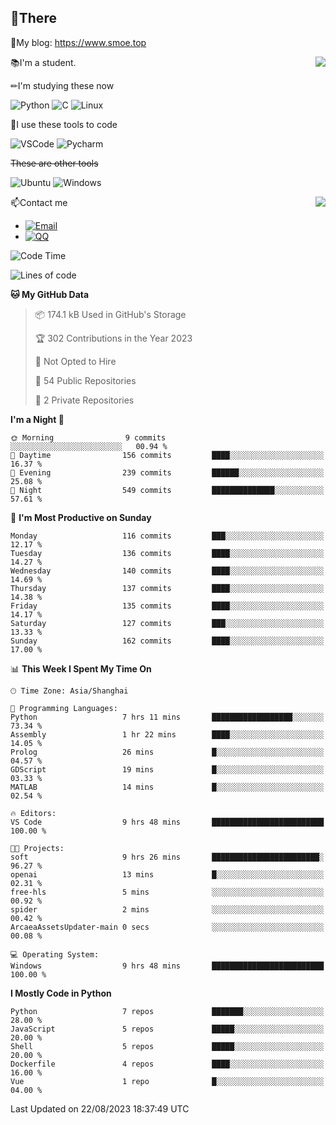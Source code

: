 
## 👏There

📰My blog: https://www.smoe.top

<img align="right" src="https://github-readme-stats.vercel.app/api/top-langs/?username=AkashiCoin"/>


📚I'm a student.

✏I'm studying these now

![Python](https://img.shields.io/badge/-Python-blue?style=flat-square&logo=Python&logoColor=fff)
![C](https://img.shields.io/badge/-C-585858?style=flat-square&logo=C&logoColor=fff)
![Linux](https://img.shields.io/badge/-Linux-black?style=flat-square&logo=Linux&logoColor=fff)

🔨I use these tools to code

![VSCode](https://img.shields.io/badge/-VSCode-blue?style=flat-square&logo=visualstudiocode&logoColor=fff)
![Pycharm](https://img.shields.io/badge/-Pycharm-green?style=flat-square&logo=pycharm&logoColor=fff)

 ~~These are other tools~~

![Ubuntu](https://img.shields.io/badge/-Ubuntu-orange?style=flat-square&logo=Ubuntu&logoColor=fff)
![Windows](https://img.shields.io/badge/-Windows-blue?style=flat-square&logo=Windows&logoColor=fff)

<img align="right" src="https://github-readme-stats.vercel.app/api?username=AkashiCoin" />


📫Contact me

* [![Email](https://img.shields.io/badge/Email-l1040186796@gmail.com-1?style=social&logoColor=fff)](mailto:l1040186796@gmail.com)
* [![QQ](https://img.shields.io/badge/QQ-1040186796-1?style=social&logoColor=fff)](tencent://AddContact/?fromId=45&fromSubId=1&subcmd=all&uin=1040186796&website=www.oicqzone.com)

<!--START_SECTION:waka-->
![Code Time](http://img.shields.io/badge/Code%20Time-844%20hrs%2018%20mins-blue)

![Lines of code](https://img.shields.io/badge/From%20Hello%20World%20I%27ve%20Written-242.6%20thousand%20lines%20of%20code-blue)

**🐱 My GitHub Data** 

> 📦 174.1 kB Used in GitHub's Storage 
 > 
> 🏆 302 Contributions in the Year 2023
 > 
> 🚫 Not Opted to Hire
 > 
> 📜 54 Public Repositories 
 > 
> 🔑 2 Private Repositories 
 > 
**I'm a Night 🦉** 

```text
🌞 Morning                9 commits           ░░░░░░░░░░░░░░░░░░░░░░░░░   00.94 % 
🌆 Daytime                156 commits         ████░░░░░░░░░░░░░░░░░░░░░   16.37 % 
🌃 Evening                239 commits         ██████░░░░░░░░░░░░░░░░░░░   25.08 % 
🌙 Night                  549 commits         ██████████████░░░░░░░░░░░   57.61 % 
```
📅 **I'm Most Productive on Sunday** 

```text
Monday                   116 commits         ███░░░░░░░░░░░░░░░░░░░░░░   12.17 % 
Tuesday                  136 commits         ████░░░░░░░░░░░░░░░░░░░░░   14.27 % 
Wednesday                140 commits         ████░░░░░░░░░░░░░░░░░░░░░   14.69 % 
Thursday                 137 commits         ████░░░░░░░░░░░░░░░░░░░░░   14.38 % 
Friday                   135 commits         ████░░░░░░░░░░░░░░░░░░░░░   14.17 % 
Saturday                 127 commits         ███░░░░░░░░░░░░░░░░░░░░░░   13.33 % 
Sunday                   162 commits         ████░░░░░░░░░░░░░░░░░░░░░   17.00 % 
```


📊 **This Week I Spent My Time On** 

```text
🕑︎ Time Zone: Asia/Shanghai

💬 Programming Languages: 
Python                   7 hrs 11 mins       ██████████████████░░░░░░░   73.34 % 
Assembly                 1 hr 22 mins        ████░░░░░░░░░░░░░░░░░░░░░   14.05 % 
Prolog                   26 mins             █░░░░░░░░░░░░░░░░░░░░░░░░   04.57 % 
GDScript                 19 mins             █░░░░░░░░░░░░░░░░░░░░░░░░   03.33 % 
MATLAB                   14 mins             █░░░░░░░░░░░░░░░░░░░░░░░░   02.54 % 

🔥 Editors: 
VS Code                  9 hrs 48 mins       █████████████████████████   100.00 % 

🐱‍💻 Projects: 
soft                     9 hrs 26 mins       ████████████████████████░   96.27 % 
openai                   13 mins             █░░░░░░░░░░░░░░░░░░░░░░░░   02.31 % 
free-hls                 5 mins              ░░░░░░░░░░░░░░░░░░░░░░░░░   00.92 % 
spider                   2 mins              ░░░░░░░░░░░░░░░░░░░░░░░░░   00.42 % 
ArcaeaAssetsUpdater-main 0 secs              ░░░░░░░░░░░░░░░░░░░░░░░░░   00.08 % 

💻 Operating System: 
Windows                  9 hrs 48 mins       █████████████████████████   100.00 % 
```

**I Mostly Code in Python** 

```text
Python                   7 repos             ███████░░░░░░░░░░░░░░░░░░   28.00 % 
JavaScript               5 repos             █████░░░░░░░░░░░░░░░░░░░░   20.00 % 
Shell                    5 repos             █████░░░░░░░░░░░░░░░░░░░░   20.00 % 
Dockerfile               4 repos             ████░░░░░░░░░░░░░░░░░░░░░   16.00 % 
Vue                      1 repo              █░░░░░░░░░░░░░░░░░░░░░░░░   04.00 % 
```




 Last Updated on 22/08/2023 18:37:49 UTC
<!--END_SECTION:waka-->
